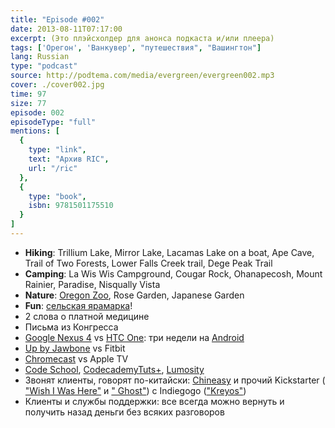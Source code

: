 ```yaml
---
title: "Episode #002"
date: 2013-08-11T07:17:00
excerpt: (Это плэйсхолдер для анонса подкаста и/или плеера)
tags: ['Орегон', 'Ванкувер', "путешествия", "Вашингтон"]
lang: Russian
type: "podcast"
source: http://podtema.com/media/evergreen/evergreen002.mp3
cover: ./cover002.jpg
time: 97
size: 77
episode: 002
episodeType: "full"
mentions: [
  { 
    type: "link",
    text: "Архив RIC",
    url: "/ric"
  },
  { 
    type: "book",
    isbn: 9781501175510
  }
]
---
```

- **Hiking**: Trillium Lake, Mirror Lake, Lacamas Lake on a boat, Ape Cave, Trail of Two Forests, Lower Falls Creek trail, Dege Peak Trail
- **Camping**: La Wis Wis Campground, Cougar Rock, Ohanapecosh, Mount Rainier, Paradise, Nisqually Vista
- **Nature**: [Oregon Zoo](http://www.oregonzoo.org), Rose Garden, Japanese Garden
- **Fun**: [сельская ярамарка](http://www.clarkcofair.com)!
- 2 слова о платной медицине
- Письма из Конгресса
- [Google Nexus 4](http://www.google.com/nexus/4/) vs [HTC One](https://play.google.com/store/devices/details/HTC_One): три недели на [Android](http://www.android.com)
- [Up by Jawbone](https://jawbone.com/up) vs Fitbit
- [Chromecast](http://www.google.com/intl/en/chrome/devices/chromecast/) vs Apple TV
- [Code School](http://try.jquery.com/), [Codecademy](http://www.codecademy.com/)[Tuts+](https://tutsplus.com/), [Lumosity](http://www.lumosity.com)
- Звонят клиенты, говорят по-китайски: [Сhineasy](http://www.kickstarter.com/projects/shaolanchineasy/chineasy-begins-0) и прочий Kickstarter ( ["Wish I Was Here"](http://www.kickstarter.com/projects/1869987317/wish-i-was-here-1) и [" Ghost"](http://www.kickstarter.com/projects/johnonolan/ghost-just-a-blogging-platform)) c Indiegogo (["Kreyos"](http://www.indiegogo.com/projects/kreyos-the-only-smartwatch-with-voice-gesture-control))
- Клиенты и службы поддержки: все всегда можно вернуть и получить назад деньги без всяких разговоров